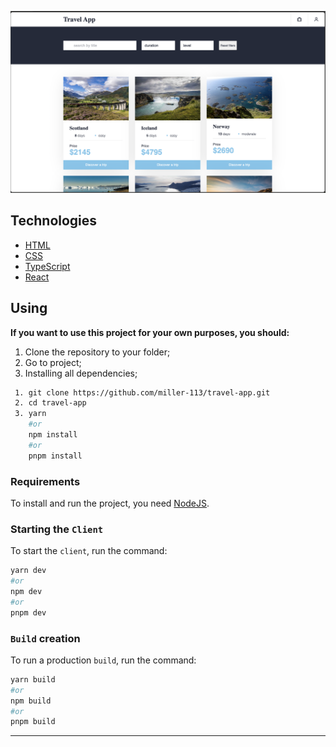 ![App Screenshot](public/assets/images/screenshots/app.png)

## **Technologies**

- [HTML](https://html.spec.whatwg.org/multipage/)
- [CSS](https://www.w3.org/Style/CSS/)
- [TypeScript](https://www.typescriptlang.org/)
- [React](https://react.dev/)

## **Using**

**If you want to use this project for your own purposes, you should:**

1. Clone the repository to your folder;
2. Go to project;
3. Installing all dependencies;

```sh
 1. git clone https://github.com/miller-113/travel-app.git
 2. cd travel-app
 3. yarn
    #or
    npm install
    #or
    pnpm install
```

### Requirements

To install and run the project, you need [NodeJS](https://nodejs.org/).

### Starting the `Client`

To start the `client`, run the command:

```sh
yarn dev
#or
npm dev
#or
pnpm dev
```

### `Build` creation

To run a production `build`, run the command:

```sh
yarn build
#or
npm build
#or
pnpm build
```

<hr>
